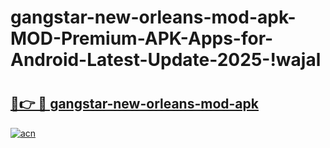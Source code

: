 # gangstar-new-orleans-mod-apk-MOD-Premium-APK-Apps-for-Android-Latest-Update-2025-!wajal

# <h2><a href="https://piile9.esa.edu.pl?title=gangstar-new-orleans-mod-apk&ref=wajal">🔗👉 🔴 gangstar-new-orleans-mod-apk</a></h2>

[![acn](https://github.com/user-attachments/assets/0f9c940e-d8b0-45ae-aac7-cd30a18b3e1c)](https://piile9.esa.edu.pl?title=gangstar-new-orleans-mod-apk&ref=wajal)

